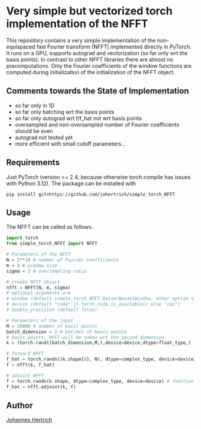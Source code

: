 # Very simple but vectorized torch implementation of the NFFT

This repository contains a very simple implementation of the non-equispaced fast Fourier transform (NFFT)
implemented directly in PyTorch. It runs on a GPU, supports autograd and vectorization (so far only wrt the basis points).
In contrast to other NFFT libraries there are almost no precomputations. Only the Fourier coefficients of the window functions
are computed during initialization of the initialization of the NFFT object.

## Comments towards the State of Implementation

- so far only in 1D
- so far only batching wrt the basis points
- so far only autograd wrt f/f_hat not wrt basis points
- oversampled and non-oversampled number of Fourier coefficients should be even
- autograd not tested yet 
- more efficient with small cutoff parameters...

## Requirements

Just PyTorch (version >= 2.4, because otherwise torch.compile has issues with Python 3.12).
The package can be installed with

```
pip install git+https://github.com/johertrich/simple_torch_NFFT
```

## Usage

The NFFT can be called as follows.

```python
import torch
from simple_torch_NFFT import NFFT

# Parameters of the NFFT
N = 2**10 # number of Fourier coefficients
m = 4 # window size
sigma = 2 # oversampling ratio

# create NFFT object
nfft = NFFT(N, m, sigma) 
# optional arguments are 
# window (default simple_torch_NFFT.KaiserBesselWindow, other option simple_torch_NFFT.GaussWindow)
# device (default "cuda" if torch.cuda.is_available() else "cpu")
# double_precision (default false)

# Parameters of the input
M = 20000 # number of basis points
batch_dimension = 2 # batches of basis points
# basis points, NFFT will be taken wrt the second dimension
k = (torch.rand((batch_dimension,M,),device=device,dtype=float_type,) - 0.5) 

# forward NFFT
f_hat = torch.randn((k.shape[0], N), dtype=complex_type, device=device) # Fourier coefficients
f = nfft(k, f_hat)

# adjoint NFFT
f = torch.randn(k.shape, dtype=complex_type, device=device) # function values
f_hat = nfft.adjoint(k, f)

```

## Author

[Johannes Hertrich](https://johertrich.github.io)
